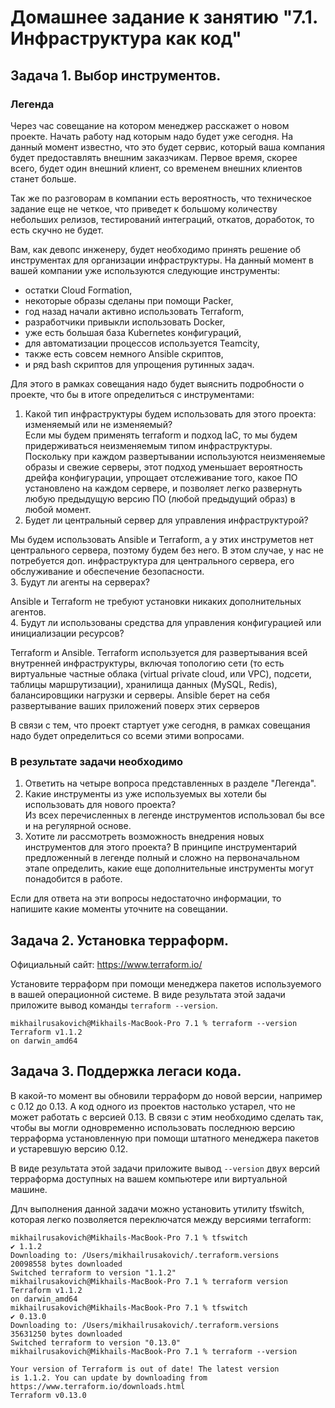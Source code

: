 # Домашнее задание к занятию "7.1. Инфраструктура как код"

## Задача 1. Выбор инструментов. 
 
### Легенда
 
Через час совещание на котором менеджер расскажет о новом проекте. Начать работу над которым надо 
будет уже сегодня. 
На данный момент известно, что это будет сервис, который ваша компания будет предоставлять внешним заказчикам.
Первое время, скорее всего, будет один внешний клиент, со временем внешних клиентов станет больше.

Так же по разговорам в компании есть вероятность, что техническое задание еще не четкое, что приведет к большому
количеству небольших релизов, тестирований интеграций, откатов, доработок, то есть скучно не будет.  
   
Вам, как девопс инженеру, будет необходимо принять решение об инструментах для организации инфраструктуры.
На данный момент в вашей компании уже используются следующие инструменты: 
- остатки Сloud Formation, 
- некоторые образы сделаны при помощи Packer,
- год назад начали активно использовать Terraform, 
- разработчики привыкли использовать Docker, 
- уже есть большая база Kubernetes конфигураций, 
- для автоматизации процессов используется Teamcity, 
- также есть совсем немного Ansible скриптов, 
- и ряд bash скриптов для упрощения рутинных задач.  

Для этого в рамках совещания надо будет выяснить подробности о проекте, что бы в итоге определиться с инструментами:

1. Какой тип инфраструктуры будем использовать для этого проекта: изменяемый или не изменяемый?<br>
Если мы будем применять terraform и подход IaC, то мы будем придерживаться неизменяемым типом инфраструктуры.<br>
Поскольку при каждом развертывании используются неизменяемые образы и свежие серверы, этот подход уменьшает вероятность 
дрейфа конфигурации, упрощает отслеживание того, какое ПО установлено на каждом сервере, и 
позволяет легко развернуть любую предыдущую версию ПО (любой предыдущий образ) в любой момент. <br>
2. Будет ли центральный сервер для управления инфраструктурой?<br>

Мы будем использовать Ansible и Terraform, а у этих инструметов нет центрального сервера, поэтому будем без него. В этом случае,
у нас не потребуется доп. инфраструктура для центрального сервера, его обслуживание и обеспечение безопасности.<br>
3. Будут ли агенты на серверах? <br>

Ansible и Terraform не требуют установки никаких дополнительных агентов.<br>
4. Будут ли использованы средства для управления конфигурацией или инициализации ресурсов? <br>

Terraform и Ansible. Terraform используется для развертывания всей внутренней инфраструктуры, 
включая топологию сети (то есть виртуальные частные облака (virtual private cloud, или VPC), 
подсети, таблицы маршрутизации), хранилища данных (MySQL, Redis), балансировщики нагрузки и серверы. 
Ansible берет на себя развертывание ваших приложений поверх этих серверов
 
В связи с тем, что проект стартует уже сегодня, в рамках совещания надо будет определиться со всеми этими вопросами.

### В результате задачи необходимо

1. Ответить на четыре вопроса представленных в разделе "Легенда". 
2. Какие инструменты из уже используемых вы хотели бы использовать для нового проекта? <br>
Из всех перечисленных в легенде инструментов использовал бы все и на регулярной основе. <br>
3. Хотите ли рассмотреть возможность внедрения новых инструментов для этого проекта? 
В принципе инструментарий предложенный в легенде полный и сложно на первоначальном этапе определить, какие еще дополнительные инструменты могут понадобится в работе.

Если для ответа на эти вопросы недостаточно информации, то напишите какие моменты уточните на совещании.


## Задача 2. Установка терраформ. 

Официальный сайт: https://www.terraform.io/

Установите терраформ при помощи менеджера пакетов используемого в вашей операционной системе.
В виде результата этой задачи приложите вывод команды `terraform --version`.

```commandline
mikhailrusakovich@Mikhails-MacBook-Pro 7.1 % terraform --version
Terraform v1.1.2
on darwin_amd64
```

## Задача 3. Поддержка легаси кода. 

В какой-то момент вы обновили терраформ до новой версии, например с 0.12 до 0.13. 
А код одного из проектов настолько устарел, что не может работать с версией 0.13. 
В связи с этим необходимо сделать так, чтобы вы могли одновременно использовать последнюю версию терраформа установленную при помощи
штатного менеджера пакетов и устаревшую версию 0.12. 

В виде результата этой задачи приложите вывод `--version` двух версий терраформа доступных на вашем компьютере 
или виртуальной машине.

Длч выполнения данной задачи можно установить утилиту tfswitch, которая легко позволяется переключатся между версиями terraform:

```commandline
mikhailrusakovich@Mikhails-MacBook-Pro 7.1 % tfswitch
✔ 1.1.2
Downloading to: /Users/mikhailrusakovich/.terraform.versions
20098558 bytes downloaded
Switched terraform to version "1.1.2" 
mikhailrusakovich@Mikhails-MacBook-Pro 7.1 % terraform version
Terraform v1.1.2
on darwin_amd64
mikhailrusakovich@Mikhails-MacBook-Pro 7.1 % tfswitch           
✔ 0.13.0
Downloading to: /Users/mikhailrusakovich/.terraform.versions
35631250 bytes downloaded
Switched terraform to version "0.13.0" 
mikhailrusakovich@Mikhails-MacBook-Pro 7.1 % terraform --version

Your version of Terraform is out of date! The latest version
is 1.1.2. You can update by downloading from https://www.terraform.io/downloads.html
Terraform v0.13.0
```

